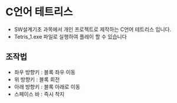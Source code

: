 # C언어 테트리스
- SW설계기초 과목에서 개인 프로젝트로 제작하는 C언어 테트리스 입니다.
- Tetris_1.exe 파일로 실행하여 플레이 할 수 있습니다

## 조작법
- 좌우 방향키 : 블록 좌우 이동
- 위 방향키 : 블록 회전
- 아래 방향키 : 블록 아래로 이동
- 스페이스 바 : 즉시 착지

